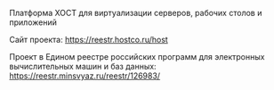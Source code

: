 Платформа ХОСТ для виртуализации серверов, рабочих столов и приложений

Сайт проекта:
https://reestr.hostco.ru/host

Проект в Едином реестре российских программ для электронных вычислительных машин и баз данных:
https://reestr.minsvyaz.ru/reestr/126983/